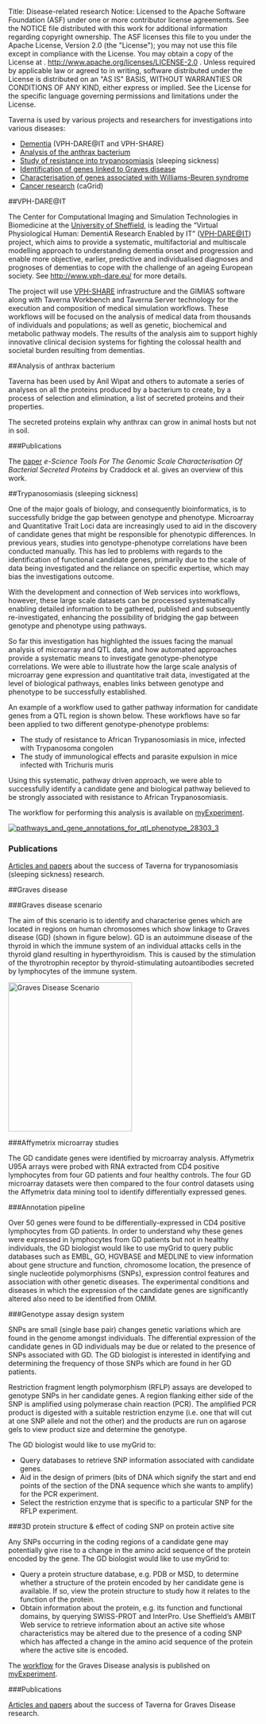 Title:     Disease-related research
Notice:    Licensed to the Apache Software Foundation (ASF) under one
           or more contributor license agreements.  See the NOTICE file
           distributed with this work for additional information
           regarding copyright ownership.  The ASF licenses this file
           to you under the Apache License, Version 2.0 (the
           "License"); you may not use this file except in compliance
           with the License.  You may obtain a copy of the License at
           .
             http://www.apache.org/licenses/LICENSE-2.0
           .
           Unless required by applicable law or agreed to in writing,
           software distributed under the License is distributed on an
           "AS IS" BASIS, WITHOUT WARRANTIES OR CONDITIONS OF ANY
           KIND, either express or implied.  See the License for the
           specific language governing permissions and limitations
           under the License.

Taverna is used by various projects and researchers for investigations into various diseases:

 - [Dementia](#vph-dareit) (VPH-DARE@IT and VPH-SHARE)
 - [Analysis of the anthrax bacterium](#analysis-of-anthrax-bacterium)
 - [Study of resistance into trypanosomiasis](#trypanosomiasis) (sleeping sickness)
 - [Identification of genes linked to Graves disease](#graves-disease)
 - [Characterisation of genes associated with Williams-Beuren syndrome](#williams-beuren-syndrome)
 - [Cancer research](/introduction/related-projects#cagrid) (caGrid)

<a name="vph-dareit"></a>
##VPH-DARE@IT

The Center for Computational Imaging and Simulation Technologies in Biomedicine at the 
   [University of Sheffield](http://sheffield.ac.uk/), is leading the “Virtual Physiological Human: 
   DementiA Research Enabled by IT” ([VPH-DARE@IT](http://www.vph-dare.eu/)) project, 
   which aims to provide a systematic, 
   multifactorial and multiscale modelling approach to understanding dementia onset and 
   progression and enable more objective, earlier, 
   predictive and individualised diagnoses and prognoses of dementias to cope with the challenge of an ageing European society. 
   See <http://www.vph-dare.eu/> for more details.

The project will use [VPH-SHARE](http://vph-share.eu/) infrastructure and 
   the GIMIAS software along with Taverna Workbench and Taverna Server technology for the execution and 
   composition of medical simulation workflows. 
These workflows will be focused on the analysis of medical data from thousands of individuals and populations; 
   as well as genetic, biochemical and metabolic pathway models. 
The results of the analysis aim to support highly innovative clinical decision systems for 
   fighting the colossal health and societal burden resulting from dementias.


<a name="analysis-of-anthrax-bacterium"></a>
##Analysis of anthrax bacterium

Taverna has been used by Anil Wipat and others to automate a series of analyses on all the proteins 
   produced by a bacterium to create, by a process of selection and elimination, 
   a list of secreted proteins and their properties.

The secreted proteins explain why anthrax can grow in animal hosts but not in soil.

###Publications

The [paper](http://www.allhands.org.uk/2006/proceedings/papers/709.pdf)
   *e-Science Tools For The Genomic Scale Characterisation Of Bacterial Secreted Proteins* 
   by Craddock et al. gives an overview of this work.


<a name="trypanosomiasis"></a>
##Trypanosomiasis (sleeping sickness)
                    
One of the major goals of biology, and consequently bioinformatics, 
   is to successfully bridge the gap between genotype and phenotype. 
Microarray and Quantitative Trait Loci data are increasingly used to aid in the discovery of candidate genes 
   that might be responsible for phenotypic differences. 
In previous years, studies into genotype-phenotype correlations have been conducted manually. 
This has led to problems with regards to the identification of functional candidate genes, 
   primarily due to the scale of data being investigated and the reliance on specific expertise, 
   which may bias the investigations outcome.

With the development and connection of Web services into workflows, however, 
   these large scale datasets can be processed systematically enabling detailed information to be gathered, 
   published and subsequently re-investigated, 
   enhancing the possibility of bridging the gap between genotype and phenotype using pathways.

So far this investigation has highlighted the issues facing the manual analysis of microarray and QTL data, 
   and how automated approaches provide a systematic means to investigate genotype-phenotype correlations. 
We were able to illustrate how the large scale analysis of microarray gene expression and quantitative trait data, 
   investigated at the level of biological pathways, 
   enables links between genotype and phenotype to be successfully established.

An example of a workflow used to gather pathway information for candidate genes from a QTL region is shown below. 
These workflows have so far been applied to two different genotype-phenotype problems:

 - The study of resistance to African Trypanosomiasis in mice, infected with Trypanosoma congolen
 - The study of immunological effects and parasite expulsion in mice infected with Trichuris muris

Using this systematic, 
   pathway driven approach, we were able to successfully identify a candidate gene and 
   biological pathway believed to be strongly associated with resistance to African Trypanosomiasis.

The workflow for performing this analysis is available on 
   [myExperiment](http://www.myexperiment.org/workflows/16).

[![pathways_and_gene_annotations_for_qtl_phenotype_28303_3](/img/trypanosomiasis.jpg)](http://www.myexperiment.org/workflows/16)

<h3>Publications</h3>

[Articles and papers](http://scholar.google.co.uk/scholar?hl=en&q=Taverna+trypanosomiasis) 
   about the success of Taverna for trypanosomiasis (sleeping sickness) research.

<a name="graves-disease"></a>
##Graves disease

###Graves disease scenario

The aim of this scenario is to identify and characterise genes which are located in regions on human chromosomes 
   which show linkage to Graves disease (GD) (shown in figure below). 
GD is an autoimmune disease of the thyroid in which the immune system of an individual attacks cells 
   in the thyroid gland resulting in hyperthyroidism. 
This is caused by the stimulation of the thyrotrophin receptor by thyroid-stimulating autoantibodies secreted by 
   lymphocytes of the immune system.

<a href="/img/gravesdiseasescenario_1.png">
   <img title="gravesdiseasescenario_1" src="/img/gravesdiseasescenario_1.png" 
        alt="Graves Disease Scenario" width="249" height="300" /></a>

###Affymetrix microarray studies

The GD candidate genes were identified by microarray analysis. 
Affymetrix U95A arrays were probed with RNA extracted from CD4 positive lymphocytes from four GD patients 
   and four healthy controls. 
The four GD microarray datasets were then compared to the four control datasets using 
   the Affymetrix data mining tool to identify differentially expressed genes.

###Annotation pipeline

Over 50 genes were found to be differentially-expressed in CD4 positive lymphocytes from GD patients. 
In order to understand why these genes were expressed in lymphocytes from GD patients but not in healthy individuals, 
   the GD biologist would like to use myGrid to query public databases such as 
   EMBL, GO, HGVBASE and MEDLINE to view information about gene structure and function, 
   chromosome location, the presence of single nucleotide polymorphisms (SNPs), 
   expression control features and association with other genetic diseases. 
The experimental conditions and diseases in which the expression of the candidate genes 
   are significantly altered also need to be identified from OMIM.

###Genotype assay design system

SNPs are small (single base pair) changes genetic variations which are found in the genome amongst individuals. 
The differential expression of the candidate genes in GD individuals may be due or related to the presence of 
   SNPs associated with GD. 
The GD biologist is interested in identifying and determining the frequency of those SNPs which are found in her GD patients.

Restriction fragment length polymorphism (RFLP) assays are developed to genotype SNPs in her candidate genes. 
A region flanking either side of the SNP is amplified using polymerase chain reaction (PCR). 
The amplified PCR product is digested with a suitable restriction enzyme 
   (i.e. one that will cut at one SNP allele and not the other) 
   and the products are run on agarose gels to view product size and determine the genotype.

The GD biologist would like to use myGrid to:

 - Query databases to retrieve SNP information associated with candidate genes.
 - Aid in the design of primers 
     (bits of DNA which signify the start and end points of the section of the DNA sequence which she wants to amplify) 
     for the PCR experiment.
 - Select the restriction enzyme that is specific to a particular SNP for the RFLP experiment.

###3D protein structure &amp; effect of coding SNP on protein active site

Any SNPs occurring in the coding regions of a candidate gene may potentially give rise to 
   a change in the amino acid sequence of the protein encoded by the gene. 
The GD biologist would like to use myGrid to:

 - Query a protein structure database, e.g. PDB or MSD, 
      to determine whether a structure of the protein encoded by her candidate gene is available. 
   If so, view the protein structure to study how it relates to the function of the protein.
 - Obtain information about the protein, e.g. its function and functional domains, by querying SWISS-PROT and InterPro. 
   Use Sheffield’s AMBIT Web service to retrieve information about an active site whose characteristics 
      may be altered due to the presence of a coding SNP which has affected a change in the amino acid sequence 
      of the protein where the active site is encoded.

The [workflow](http://www.myexperiment.org/workflows/28) 
   for the Graves Disease analysis is published on [myExperiment](http://www.myexperiment.org/).

###Publications

[Articles and papers](http://scholar.google.co.uk/scholar?q=Taverna+Graves+Disease)
   about the success of Taverna for Graves Disease research.
